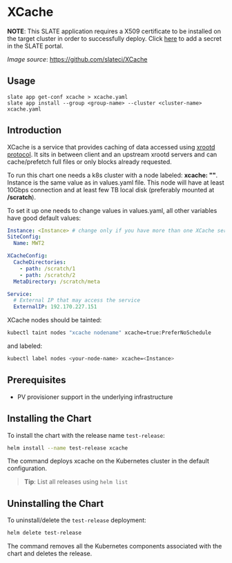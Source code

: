 # XCache

**NOTE**: This SLATE application requires a X509 certificate to be installed on the target cluster in order to successfully deploy. Click [here](https://portal.slateci.io/secrets) to add a secret in the SLATE portal.

*Image source*: <https://github.com/slateci/XCache>

## Usage

```console
slate app get-conf xcache > xcache.yaml 
slate app install --group <group-name> --cluster <cluster-name> xcache.yaml 
```

## Introduction

XCache is a service that provides caching of data accessed using [xrootd protocol](http://xrootd.org/). It sits in between client and an upstream xrootd servers and can cache/prefetch full files or only blocks already requested.

To run this chart one needs a k8s cluster with a node labeled: **xcache: "<Instance>"**. Instance is the same value as in values.yaml file. This node will have at least 10Gbps connection and at least few TB local disk (preferably mounted at **/scratch**).

To set it up one needs to change values in values.yaml, all other variables have good default values:

```yaml
Instance: <Instance> # change only if you have more than one XCache server. 
SiteConfig:
  Name: MWT2

XCacheConfig:
  CacheDirectories:
    - path: /scratch/1
    - path: /scratch/2
  MetaDirectory: /scratch/meta

Service:
  # External IP that may access the service
  ExternalIP: 192.170.227.151
```
  
XCache nodes should be tainted:

```bash
kubectl taint nodes "xcache nodename" xcache=true:PreferNoSchedule
```

and labeled:

```bash
kubectl label nodes <your-node-name> xcache=<Instance>
```

## Prerequisites

- PV provisioner support in the underlying infrastructure

## Installing the Chart

To install the chart with the release name `test-release`:

```bash
helm install --name test-release xcache
```

The command deploys xcache on the Kubernetes cluster in the default configuration.

> **Tip**: List all releases using `helm list`

## Uninstalling the Chart

To uninstall/delete the `test-release` deployment:

```bash
helm delete test-release
```

The command removes all the Kubernetes components associated with the chart and deletes the release.
